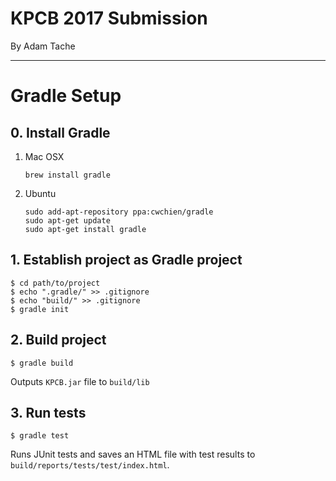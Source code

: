 # KPCB 2017 Submission

By Adam Tache

---

# Gradle Setup

## 0. Install Gradle

1. Mac OSX
    
    ```
    brew install gradle
    ```
    
2. Ubuntu

    ```
    sudo add-apt-repository ppa:cwchien/gradle
    sudo apt-get update
    sudo apt-get install gradle
    ```

## 1. Establish project as Gradle project

```
$ cd path/to/project
$ echo ".gradle/" >> .gitignore
$ echo "build/" >> .gitignore
$ gradle init
```

## 2. Build project

```
$ gradle build
```

Outputs `KPCB.jar` file to `build/lib`

## 3. Run tests

```
$ gradle test
```

Runs JUnit tests and saves an HTML file with test results to `build/reports/tests/test/index.html`.
